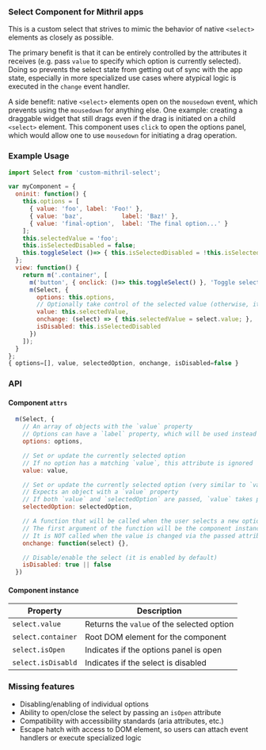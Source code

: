 
### Select Component for Mithril apps

This is a custom select that strives to mimic the behavior of native `<select>` elements as closely as possible.

The primary benefit is that it can be entirely controlled by the attributes it receives (e.g. pass `value` to specify which option is currently selected). Doing so prevents the select state from getting out of sync with the app state, especially in more specialized use cases where atypical logic is executed in the `change` event handler.

A side benefit: native `<select>` elements open on the `mousedown` event, which prevents using the `mousedown` for anything else. One example: creating a draggable widget that still drags even if the drag is initiated on a child `<select>` element. This component uses `click` to open the options panel, which would allow one to use `mousedown` for initiating a drag operation.

### Example Usage

```js
import Select from 'custom-mithril-select';

var myComponent = {
  oninit: function() {
    this.options = [
      { value: 'foo', label: 'Foo!' },
      { value: 'baz',           label: 'Baz!' },
      { value: 'final-option',  label: 'The final option...' }
    ];
    this.selectedValue = 'foo';
    this.isSelectedDisabled = false;
    this.toggleSelect ()=> { this.isSelectedDisabled = !this.isSelectedDisabled; };
  };
  view: function() {
    return m('.container', [
      m('button', { onclick: ()=> this.toggleSelect() }, 'Toggle select'),
      m(Select, {
        options: this.options,
        // Optionally take control of the selected value (otherwise, it manages this state internally)
        value: this.selectedValue,
        onchange: (select) => { this.selectedValue = select.value; },
        isDisabled: this.isSelectedDisabled
      })
    ]);
  }
};
{ options=[], value, selectedOption, onchange, isDisabled=false }
```

### API

#### Component `attrs`

```js
  m(Select, {
    // An array of objects with the `value` property
    // Options can have a `label` property, which will be used instead of `value` as the visible text
    options: options,

    // Set or update the currently selected option
    // If no option has a matching `value`, this attribute is ignored
    value: value,

    // Set or update the currently selected option (very similar to `value`)
    // Expects an object with a `value` property
    // If both `value` and `selectedOption` are passed, `value` takes precedence
    selectedOption: selectedOption,

    // A function that will be called when the user selects a new option
    // The first argument of the function will be the component instance
    // It is NOT called when the value is changed via the passed attributes
    onchange: function(select) {},

    // Disable/enable the select (it is enabled by default)
    isDisabled: true || false
  })
```

#### Component instance

| Property | Description |
|---|---|
| `select.value` | Returns the `value` of the selected option |
| `select.container` | Root DOM element for the component |
| `select.isOpen` | Indicates if the options panel is open |
| `select.isDisabld` | Indicates if the select is disabled |


### Missing features

  * Disabling/enabling of individual options
  * Ability to open/close the select by passing an `isOpen` attribute
  * Compatibility with accessibility standards (aria attributes, etc.)
  * Escape hatch with access to DOM element, so users can attach event handlers or execute specialized logic
